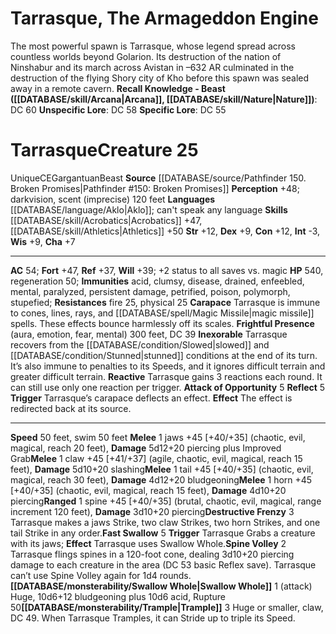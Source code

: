 ﻿---
ac: '54'
alignment: CE
charisma: '+7'
constitution: '+12'
creature_ability:
- Attack of Opportunity
- Carapace
- Destructive Frenzy
- Fast Swallow
- Frightful Presence
- ''
- Inexorable
- Reactive
- Reflect
- Spine Volley
- Swallow Whole
- Trample
creature_family: '[[DATABASE/monsterfamily/Spawn of Rovagug|Spawn of Rovagug]]'
dexterity: '+9'
fortitude: '+47'
hp: '540'
id: '490'
immunity:
- acid
- clumsy
- disease
- drained
- enfeebled
- mental
- paralyzed
- persistent damage
- petrified
- poison
- polymorph
- stupefied
intelligence: '-3'
land_speed: '50'
language:
- '[[DATABASE/language/Aklo|Aklo]] ; can''t speak any language'
level: '25'
max_speed: '50'
name: Tarrasque
perception: '+48'
rarity: Unique
reflex: '+37'
resistance:
- fire 25
- physical 25
sense:
- darkvision
- scent (imprecise) 120 feet
size: Gargantuan
skill:
- '[[DATABASE/skill/Acrobatics|Acrobatics]] +47'
- '[[DATABASE/skill/Athletics|Athletics]] +50'
source: '[[DATABASE/source/Pathfinder 150. Broken Promises|Pathfinder #150: Broken
  Promises]]'
speed:
- 50 feet
- swim 50 feet
strength: '+12'
strength_req: '12'
strongest_save:
- Fortitude
swim_speed: '50'
trait:
- '[[DATABASE/trait/Beast|Beast]]'
- '[[DATABASE/trait/Unique|Unique]]'
type: Creature
vision: Darkvision
weakest_save:
- Reflex
will: '+39'
wisdom: '+9'

---
# Tarrasque, The Armageddon Engine

The most powerful spawn is Tarrasque, whose legend spread across countless worlds beyond Golarion. Its destruction of the nation of Ninshabur and its march across Avistan in –632 AR culminated in the destruction of the flying Shory city of Kho before this spawn was sealed away in a remote cavern.
**Recall Knowledge - Beast ([[DATABASE/skill/Arcana|Arcana]], [[DATABASE/skill/Nature|Nature]])**: DC 60
**Unspecific Lore**: DC 58
**Specific Lore**: DC 55

# Tarrasque<span class="item-type">Creature 25</span>

<span class="trait-unique item-trait">Unique</span><span class="trait-alignment item-trait">CE</span><span class="trait-size item-trait">Gargantuan</span><span class="item-trait">Beast</span>
**Source** [[DATABASE/source/Pathfinder 150. Broken Promises|Pathfinder #150: Broken Promises]]
**Perception** +48; darkvision, scent (imprecise) 120 feet
**Languages** [[DATABASE/language/Aklo|Aklo]]; can't speak any language
**Skills** [[DATABASE/skill/Acrobatics|Acrobatics]] +47, [[DATABASE/skill/Athletics|Athletics]] +50
**Str** +12, **Dex** +9, **Con** +12, **Int** -3, **Wis** +9, **Cha** +7

---
**AC** 54; **Fort** +47, **Ref** +37, **Will** +39; +2 status to all saves vs. magic
**HP** 540, regeneration 50; **Immunities** acid, clumsy, disease, drained, enfeebled, mental, paralyzed, persistent damage, petrified, poison, polymorph, stupefied; **Resistances** fire 25, physical 25
<span class="in-box-ability">**Carapace** Tarrasque is immune to cones, lines, rays, and [[DATABASE/spell/Magic Missile|magic missile]] spells. These effects bounce harmlessly off its scales.</span><span class="in-box-ability"> **Frightful Presence** (aura, emotion, fear, mental) 300 feet, DC 39</span><span class="in-box-ability"> **Inexorable** Tarrasque recovers from the [[DATABASE/condition/Slowed|slowed]] and [[DATABASE/condition/Stunned|stunned]] conditions at the end of its turn. It’s also immune to penalties to its Speeds, and it ignores difficult terrain and greater difficult terrain.</span><span class="in-box-ability"> **Reactive** Tarrasque gains 3 reactions each round. It can still use only one reaction per trigger.</span><span class="in-box-ability"> **Attack of Opportunity** <span class="action-icon">5</span> </span><span class="in-box-ability"> **Reflect** <span class="action-icon">5</span> **Trigger** Tarrasque’s carapace deflects an effect. **Effect** The effect is redirected back at its source.</span>

---
**Speed** 50 feet, swim 50 feet
<span class="in-box-ability">**Melee** <span class="action-icon">1</span> jaws +45 [+40/+35] (chaotic, evil, magical, reach 20 feet), **Damage** 5d12+20 piercing plus Improved Grab</span><span class="in-box-ability">**Melee** <span class="action-icon">1</span> claw +45 [+41/+37] (agile, chaotic, evil, magical, reach 15 feet), **Damage** 5d10+20 slashing</span><span class="in-box-ability">**Melee** <span class="action-icon">1</span> tail +45 [+40/+35] (chaotic, evil, magical, reach 30 feet), **Damage** 4d12+20 bludgeoning</span><span class="in-box-ability">**Melee** <span class="action-icon">1</span> horn +45 [+40/+35] (chaotic, evil, magical, reach 15 feet), **Damage** 4d10+20 piercing</span><span class="in-box-ability">**Ranged** <span class="action-icon">1</span> spine +45 [+40/+35] (brutal, chaotic, evil, magical, range increment 120 feet), **Damage** 3d10+20 piercing</span><span class="in-box-ability">**Destructive Frenzy** <span class="action-icon">3</span> Tarrasque makes a jaws Strike, two claw Strikes, two horn Strikes, and one tail Strike in any order.</span><span class="in-box-ability">**Fast Swallow** <span class="action-icon">5</span> **Trigger** Tarrasque Grabs a creature with its jaws; **Effect** Tarrasque uses Swallow Whole.</span><span class="in-box-ability">**Spine Volley** <span class="action-icon">2</span> Tarrasque flings spines in a 120-foot cone, dealing 3d10+20 piercing damage to each creature in the area (DC 53 basic Reflex save). Tarrasque can’t use Spine Volley again for 1d4 rounds.</span><span class="in-box-ability">**[[DATABASE/monsterability/Swallow Whole|Swallow Whole]]** <span class="action-icon">1</span> (attack) Huge, 10d6+12 bludgeoning plus 10d6 acid, Rupture 50</span><span class="in-box-ability">**[[DATABASE/monsterability/Trample|Trample]]** <span class="action-icon">3</span> Huge or smaller, claw, DC 49. When Tarrasque Tramples, it can Stride up to triple its Speed.</span>